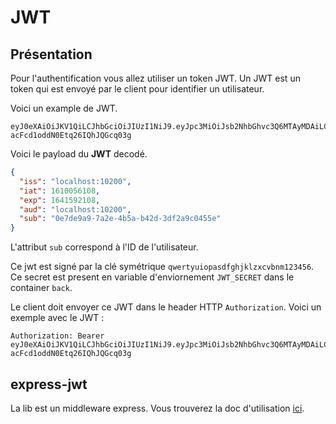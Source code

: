 # JWT

## Présentation

Pour l'authentification vous allez utiliser un token JWT. 
Un JWT est un token qui est envoyé par le client pour identifier un utilisateur.

Voici un example de JWT.

```
eyJ0eXAiOiJKV1QiLCJhbGciOiJIUzI1NiJ9.eyJpc3MiOiJsb2NhbGhvc3Q6MTAyMDAiLCJpYXQiOjE2MTAwNTYxMDgsImV4cCI6MTY0MTU5MjEwOCwiYXVkIjoibG9jYWxob3N0OjEwMjAwIiwic3ViIjoiMGU3ZGU5YTktN2EyZS00YjVhLWI0MmQtM2RmMmE5YzA0NTVlIn0.UJw1b6vg0yeJodm-acFcd1oddN0Etq26IQhJQGcq03g
```

Voici le payload du **JWT** decodé.

``` json
{
  "iss": "localhost:10200",
  "iat": 1610056108,
  "exp": 1641592108,
  "aud": "localhost:10200",
  "sub": "0e7de9a9-7a2e-4b5a-b42d-3df2a9c0455e"
}
```

L'attribut ``sub`` correspond à l'ID de l'utilisateur.

Ce jwt est signé par la clé symétrique ``qwertyuiopasdfghjklzxcvbnm123456``. Ce secret est present en variable
d'enviornement ``JWT_SECRET`` dans le container ``back``.

Le client doit envoyer ce JWT dans le header HTTP ``Authorization``.
Voici un exemple avec le JWT :
```
Authorization: Bearer eyJ0eXAiOiJKV1QiLCJhbGciOiJIUzI1NiJ9.eyJpc3MiOiJsb2NhbGhvc3Q6MTAyMDAiLCJpYXQiOjE2MTAwNTYxMDgsImV4cCI6MTY0MTU5MjEwOCwiYXVkIjoibG9jYWxob3N0OjEwMjAwIiwic3ViIjoiMGU3ZGU5YTktN2EyZS00YjVhLWI0MmQtM2RmMmE5YzA0NTVlIn0.UJw1b6vg0yeJodm-acFcd1oddN0Etq26IQhJQGcq03g
```

## express-jwt

La lib  est un middleware express. Vous trouverez la doc d'utilisation [ici](https://github.com/auth0/express-jwt#readme).